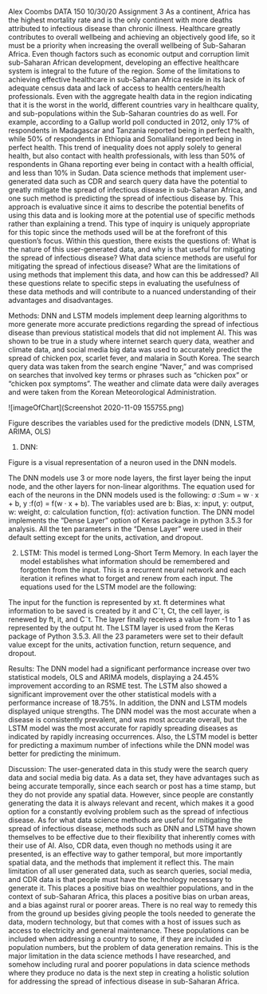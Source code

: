 Alex Coombs
DATA 150
10/30/20
Assignment 3
As a continent, Africa has the highest mortality rate and is the only continent with more deaths attributed to infectious disease than chronic illness. Healthcare greatly contributes to overall wellbeing and achieving an objectively good life, so it must be a priority when increasing the overall wellbeing of Sub-Saharan Africa. Even though factors such as economic output and corruption limit sub-Saharan African development, developing an effective healthcare system is integral to the future of the region. Some of the limitations to achieving effective healthcare in sub-Saharan Africa reside in its lack of adequate census data and lack of access to health centers/health professionals. Even with the aggregate health data in the region indicating that it is the worst in the world, different countries vary in healthcare quality, and sub-populations within the Sub-Saharan countries do as well. For example, according to a Gallup world poll conducted in 2012, only 17% of respondents in Madagascar and Tanzania reported being in perfect health, while 50% of respondents in Ethiopia and Somaliland reported being in perfect health. This trend of inequality does not apply solely to general health, but also contact with health professionals, with less than 50% of respondents in Ghana reporting ever being in contact with a health official, and less than 10% in Sudan. Data science methods that implement user-generated data such as CDR and search query data have the potential to greatly mitigate the spread of infectious disease in sub-Saharan Africa, and one such method is predicting the spread of infectious disease by. This approach is evaluative since it aims to describe the potential benefits of using this data and is looking more at the potential use of specific methods rather than explaining a trend. This type of inquiry is uniquely appropriate for this topic since the methods used will be at the forefront of this question’s focus. Within this question, there exists the questions of: What is the nature of this user-generated data, and why is that useful for mitigating the spread of infectious disease? What data science methods are useful for mitigating the spread of infectious disease? What are the limitations of using methods that implement this data, and how can this be addressed? All these questions relate to specific steps in evaluating the usefulness of these data methods and will contribute to a nuanced understanding of their advantages and disadvantages. 

Methods:
DNN and LSTM models implement deep learning algorithms to more generate more accurate predictions regarding the spread of infectious disease than previous statistical models that did not implement AI. This was shown to be true in a study where internet search query data, weather and climate data, and social media big data was used to accurately predict the spread of chicken pox, scarlet fever, and malaria in South Korea. The search query data was taken from the search engine “Naver,” and was comprised on searches that involved key terms or phrases such as “chicken pox” or “chicken pox symptoms”. The weather and climate data were daily averages and were taken from the Korean Meteorological Administration. 

![imageOfChart](Screenshot 2020-11-09 155755.png)

Figure describes the variables used for the predictive models (DNN, LSTM, ARIMA, OLS)

1.	DNN:
 
Figure is a visual representation of a neuron used in the DNN models.

The DNN models use 3 or more node layers, the first layer being the input node, and the other layers for non-linear algorithms. The equation used for each of the neurons in the DNN models used is the following: σ :Sum = w · x + b, y :f(σ) = f(w · x + b). The variables used are b: Bias, x: input, y: output, w: weight, σ: calculation function, f(σ): activation function. The DNN model implements the “Dense Layer” option of Keras package in python 3.5.3 for analysis. All the ten parameters in the “Dense Layer” were used in their default setting except for the units, activation, and dropout. 

2.	LSTM:
This model is termed Long-Short Term Memory. In each layer the model establishes what information should be remembered and forgotten from the input. This is a recurrent neural network and each iteration it refines what to forget and renew from each input. The equations used for the LSTM model are the following:









The input for the function is represented by xt.  ft  determines what information to be saved is created by it and C˜t, Ct, the cell layer, is renewed by ft, it, and C˜t. The layer finally receives a value from -1 to 1 as represented by the output ht. The LSTM layer is used from the Keras package of Python 3.5.3. All the 23 parameters were set to their default value except for the units, activation function, return sequence, and dropout. 

Results: 
The DNN model had a significant performance increase over two statistical models, OLS and ARIMA models, displaying a 24.45% improvement according to an RSME test. The LSTM also showed a significant improvement over the other statistical models with a performance increase of 18.75%. In addition, the DNN and LSTM models displayed unique strengths. The DNN model was the most accurate when a disease is consistently prevalent, and was most accurate overall, but the LSTM model was the most accurate for rapidly spreading diseases as indicated by rapidly increasing occurrences. Also, the LSTM model is better for predicting a maximum number of infections while the DNN model was better for predicting the minimum. 


Discussion:
The user-generated data in this study were the search query data and social media big data. As a data set, they have advantages such as being accurate temporally, since each search or post has a time stamp, but they do not provide any spatial data. However, since people are constantly generating the data it is always relevant and recent, which makes it a good option for a constantly evolving problem such as the spread of infectious disease. As for what data science methods are useful for mitigating the spread of infectious disease, methods such as DNN and LSTM have shown themselves to be effective due to their flexibility that inherently comes with their use of AI. Also, CDR data, even though no methods using it are presented, is an effective way to gather temporal, but more importantly spatial data, and the methods that implement it reflect this. The main limitation of all user generated data, such as search queries, social media, and CDR data is that people must have the technology necessary to generate it. This places a positive bias on wealthier populations, and in the context of sub-Saharan Africa, this places a positive bias on urban areas, and a bias against rural or poorer areas. There is no real way to remedy this from the ground up besides giving people the tools needed to generate the data, modern technology, but that comes with a host of issues such as access to electricity and general maintenance. These populations can be included when addressing a country to some, if they are included in population numbers, but the problem of data generation remains. This is the major limitation in the data science methods I have researched, and somehow including rural and poorer populations in data science methods where they produce no data is the next step in creating a holistic solution for addressing the spread of infectious disease in sub-Saharan Africa.
